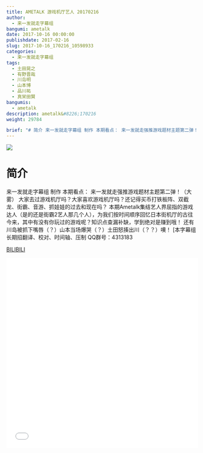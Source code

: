 ```yaml
---
title: AMETALK 游戏机厅艺人 20170216
author: 
  - 来一发就走字幕组
bangumi: ametalk
date: 2017-10-16 00:00:00
publishdate: 2017-02-16
slug: 2017-10-16_170216_10598933
categories: 
  - 来一发就走字幕组
tags: 
  - 土田晃之
  - 有野晋哉
  - 川岛明
  - 山本博
  - 品川祐
  - 真栄田賢
bangumis: 
  - ametalk
description: ametalk&#8226;170216
weight: 29784

brief: "# 简介 来一发就走字幕组 制作 本期看点： 来一发就走强推游戏题材主题第二弹！（大雾） 大家去过游戏机厅吗？大家喜欢游戏机厅吗？还记得买币打铁板阵、双截龙、街霸、音游、抓娃娃的过去和现在吗？ 本期Ametalk集结艺人界屈指的游戏达人（是的还是街霸2艺人那几个人），为我们按时间顺序回忆日本街机厅的古往今来，其中有没有你玩过的游戏呢？知识点查漏补缺，学到绝对是赚到哦！ 还有川岛被抓下嘴唇（？）山本当场爆哭（？）土田怒揍出川（？？）噢！"
---
```


![](https://i.imgur.com/RsI190B.jpg)

# 简介  
来一发就走字幕组 制作
本期看点：
来一发就走强推游戏题材主题第二弹！（大雾）
大家去过游戏机厅吗？大家喜欢游戏机厅吗？还记得买币打铁板阵、双截龙、街霸、音游、抓娃娃的过去和现在吗？
本期Ametalk集结艺人界屈指的游戏达人（是的还是街霸2艺人那几个人），为我们按时间顺序回忆日本街机厅的古往今来，其中有没有你玩过的游戏呢？知识点查漏补缺，学到绝对是赚到哦！
还有川岛被抓下嘴唇（？）山本当场爆哭（？）土田怒揍出川（？？）噢！
[本字幕组长期招翻译、校对、时间轴、压制   QQ群号：4313183

  [BILIBILI](https://www.bilibili.com/video/av10598933/)


<div class="vcontainer">  <iframe class='video' src="//www.bilibili.com/blackboard/player.html?aid=10598933" width="100%" height="500" frameborder="0" allowfullscreen="allowfullscreen"></iframe></div>
